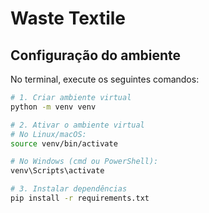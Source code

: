 # Waste Textile

##  Configuração do ambiente

No terminal, execute os seguintes comandos:

```bash
# 1. Criar ambiente virtual
python -m venv venv

# 2. Ativar o ambiente virtual
# No Linux/macOS:
source venv/bin/activate

# No Windows (cmd ou PowerShell):
venv\Scripts\activate

# 3. Instalar dependências
pip install -r requirements.txt

